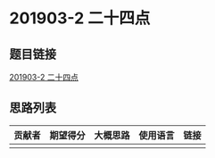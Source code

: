 # 201903-2 二十四点

## 题目链接

[201903-2 二十四点](http://118.190.20.162/view.page?gpid=T88)

## 思路列表

| 贡献者 | 期望得分 | 大概思路 | 使用语言 | 链接 |
| :-: | :-: | :-: | :-: | :-: | 
|  |  |  |  |  |

